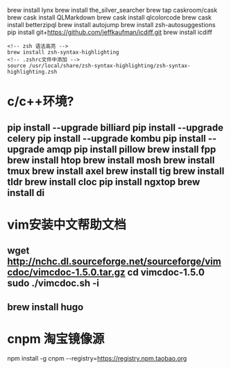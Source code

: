 brew install lynx
brew install the_silver_searcher
brew tap caskroom/cask
brew cask install QLMarkdown
brew cask install qlcolorcode
brew cask install betterzipql
brew install autojump
brew install zsh-autosuggestions
pip install git+https://github.com/jeffkaufman/icdiff.git
brew install icdiff
```
<!-- zsh 语法高亮 -->
brew install zsh-syntax-highlighting
<!-- .zshrc文件中添加 -->
source /usr/local/share/zsh-syntax-highlighting/zsh-syntax-highlighting.zsh
```

# c/c++环境?
pip install --upgrade billiard
pip install --upgrade celery
pip install --upgrade kombu
pip install --upgrade amqp
pip install pillow
brew install fpp
brew install htop
brew install mosh
brew install tmux
brew install axel
brew install tig
brew install tldr
brew install cloc
pip install ngxtop
brew install di
-----------------
# vim安装中文帮助文档
wget http://nchc.dl.sourceforge.net/sourceforge/vimcdoc/vimcdoc-1.5.0.tar.gz
cd vimcdoc-1.5.0
sudo ./vimcdoc.sh -i
-----------------
brew install hugo
-----------------
# cnpm 淘宝镜像源
npm install -g cnpm --registry=https://registry.npm.taobao.org